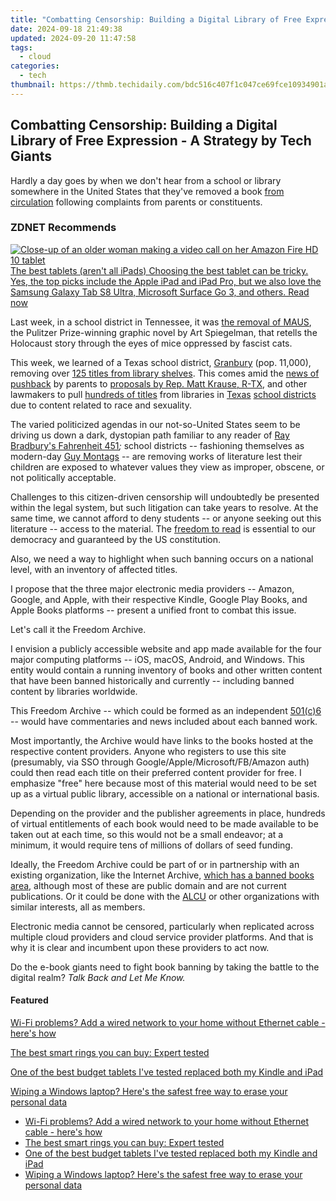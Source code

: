 ```yaml
---
title: "Combatting Censorship: Building a Digital Library of Free Expression - A Strategy by Tech Giants"
date: 2024-09-18 21:49:38
updated: 2024-09-20 11:47:58
tags:
  - cloud
categories:
  - tech
thumbnail: https://thmb.techidaily.com/bdc516c407f1c047ce69fce10934901af5b77e56306af6bf8cabd1b35043cc3e.jpg
---
```


## Combatting Censorship: Building a Digital Library of Free Expression - A Strategy by Tech Giants

Hardly a day goes by when we don't hear from a school or library somewhere in the United States that they've removed a book [from circulation](http://blog.archive.org/2021/11/24/as-calls-to-ban-books-intensify-digital-librarians-offer-perspective/) following complaints from parents or constituents. 

### **ZDNET** Recommends

[![Close-up of an older woman making a video call on her Amazon Fire HD 10 tablet](https://www.zdnet.com/a/img/resize/6bdb7e14441d186907874239c1c732cb2cd64744/2022/08/01/9ca7b5c8-47e7-4e90-817f-8491229fe0c4/amazon-fire-hd-10-2.jpg?auto=webp&fit=crop&frame=1&height=238.5&width=459) The best tablets (aren't all iPads) Choosing the best tablet can be tricky. Yes, the top picks include the Apple iPad and iPad Pro, but we also love the Samsung Galaxy Tab S8 Ultra, Microsoft Surface Go 3, and others.  Read now](https://www.zdnet.com/article/best-tablet/)

Last week, in a school district in Tennessee, it was [the removal of MAUS](https://slate.com/human-interest/2022/01/maus-banned-tennessee-holocaust-graphic-novel.html), the Pulitzer Prize-winning graphic novel by Art Spiegelman, that retells the Holocaust story through the eyes of mice oppressed by fascist cats. 

This week, we learned of a Texas school district, [Granbury](https://en.wikipedia.org/wiki/Granbury,%5FTexas) (pop. 11,000), removing over [125 titles from library shelves](https://twitter.com/cjtackett/status/1486802675522060290). This comes amid the [news of pushback](https://www.axios.com/local/dallas/2022/01/31/texas-parents-students-fight-school-book-bans) by parents to [proposals by Rep. Matt Krause, R-TX](https://www.npr.org/2021/10/28/1050013664/texas-lawmaker-matt-krause-launches-inquiry-into-850-books), and other lawmakers to pull [hundreds of titles](https://static.texastribune.org/media/files/94fee7ff93eff9609f141433e41f8ae1/krausebooklist.pdf?%5Fga=2.198578726.883880457.1635853226-1714971255.1635853226) from libraries in [Texas](https://www.nbcnews.com/news/us-news/texas-books-race-sexuality-schools-rcna13886?cid=sm%5Fnpd%5Fnn%5Ftw%5Fma) [school districts](https://www.nbcnews.com/news/us-news/texas-books-race-sexuality-schools-rcna13886?cid=sm%5Fnpd%5Fnn%5Ftw%5Fma) due to content related to race and sexuality.

The varied politicized agendas in our not-so-United States seem to be driving us down a dark, dystopian path familiar to any reader of [Ray Bradbury's Fahrenheit 451](https://en.wikipedia.org/wiki/Fahrenheit%5F451)_;_ school districts -- fashioning themselves as modern-day [Guy Montags](https://en.wikipedia.org/wiki/Guy%5FMontag) \-- are removing works of literature lest their children are exposed to whatever values they view as improper, obscene, or not politically acceptable. 

Challenges to this citizen-driven censorship will undoubtedly be presented within the legal system, but such litigation can take years to resolve. At the same time, we cannot afford to deny students -- or anyone seeking out this literature -- access to the material. The [freedom to read](https://www.ala.org/advocacy/intfreedom/freedomreadstatement#:~:text=The%20freedom%20to%20read%20is%20guaranteed%20by%20the%20Constitution.,responsibilities%20that%20accompany%20these%20rights.) is essential to our democracy and guaranteed by the US constitution.

Also, we need a way to highlight when such banning occurs on a national level, with an inventory of affected titles.

I propose that the three major electronic media providers -- Amazon, Google, and Apple, with their respective Kindle, Google Play Books, and Apple Books platforms -- present a unified front to combat this issue. 

Let's call it the Freedom Archive.

I envision a publicly accessible website and app made available for the four major computing platforms -- iOS, macOS, Android, and Windows. This entity would contain a running inventory of books and other written content that have been banned historically and currently -- including banned content by libraries worldwide. 

This Freedom Archive -- which could be formed as an independent [501(c)6](https://www.irs.gov/pub/irs-tege/eotopick03.pdf) \-- would have commentaries and news included about each banned work.

Most importantly, the Archive would have links to the books hosted at the respective content providers. Anyone who registers to use this site (presumably, via SSO through Google/Apple/Microsoft/FB/Amazon auth) could then read each title on their preferred content provider for free. I emphasize "free" here because most of this material would need to be set up as a virtual public library, accessible on a national or international basis. 

Depending on the provider and the publisher agreements in place, hundreds of virtual entitlements of each book would need to be made available to be taken out at each time, so this would not be a small endeavor; at a minimum, it would require tens of millions of dollars of seed funding.

Ideally, the Freedom Archive could be part of or in partnership with an existing organization, like the Internet Archive, [which has a banned books area](https://archive.org/details/bannedbooks?&sort=-week&page=2), although most of these are public domain and are not current publications. Or it could be done with the [ALCU](https://www.aclu.org/) or other organizations with similar interests, all as members. 

Electronic media cannot be censored, particularly when replicated across multiple cloud providers and cloud service provider platforms. And that is why it is clear and incumbent upon these providers to act now.

Do the e-book giants need to fight book banning by taking the battle to the digital realm? _Talk Back and Let Me Know._

#### Featured

[Wi-Fi problems? Add a wired network to your home without Ethernet cable - here's how](https://www.zdnet.com/article/wi-fi-problems-how-to-add-a-wired-network-to-your-home-without-ethernet-cable/ "Wi-Fi problems? Add a wired network to your home without Ethernet cable - here's how")

[The best smart rings you can buy: Expert tested](https://www.zdnet.com/article/best-smart-ring/ "The best smart rings you can buy: Expert tested")

[One of the best budget tablets I've tested replaced both my Kindle and iPad](https://www.zdnet.com/article/one-of-the-best-budget-tablets-ive-tested-replaced-bot-my-kindle-and-ipad/ "One of the best budget tablets I've tested replaced both my Kindle and iPad")

[Wiping a Windows laptop? Here's the safest free way to erase your personal data](https://www.zdnet.com/article/wiping-a-windows-laptop-heres-the-safest-free-way-to-erase-your-personal-data/ "Wiping a Windows laptop? Here's the safest free way to erase your personal data")

* [Wi-Fi problems? Add a wired network to your home without Ethernet cable - here's how](https://www.zdnet.com/article/wi-fi-problems-how-to-add-a-wired-network-to-your-home-without-ethernet-cable/ "Wi-Fi problems? Add a wired network to your home without Ethernet cable - here's how")
* [The best smart rings you can buy: Expert tested](https://www.zdnet.com/article/best-smart-ring/ "The best smart rings you can buy: Expert tested")
* [One of the best budget tablets I've tested replaced both my Kindle and iPad](https://www.zdnet.com/article/one-of-the-best-budget-tablets-ive-tested-replaced-bot-my-kindle-and-ipad/ "One of the best budget tablets I've tested replaced both my Kindle and iPad")
* [Wiping a Windows laptop? Here's the safest free way to erase your personal data](https://www.zdnet.com/article/wiping-a-windows-laptop-heres-the-safest-free-way-to-erase-your-personal-data/ "Wiping a Windows laptop? Here's the safest free way to erase your personal data")

<ins class="adsbygoogle"
     style="display:block"
     data-ad-format="autorelaxed"
     data-ad-client="ca-pub-7571918770474297"
     data-ad-slot="1223367746"></ins>



<ins class="adsbygoogle"
     style="display:block"
     data-ad-client="ca-pub-7571918770474297"
     data-ad-slot="8358498916"
     data-ad-format="auto"
     data-full-width-responsive="true"></ins>
